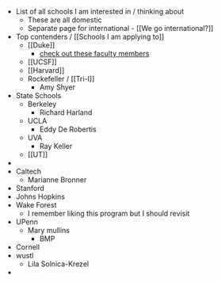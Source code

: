 - List of all schools I am interested in / thinking about
	- These are all domestic
	- Separate page for international - [[We go international?]]
- Top contenders / [[Schools I am applying to]]
	- [[Duke]]
		- [check out these faculty members](https://sites.duke.edu/dukeregenerationcenter/affiliated-faculty/)
	- [[UCSF]]
	- [[Harvard]]
	- Rockefeller / [[Tri-I]]
		- Amy Shyer
- State Schools
	- Berkeley
		- Richard Harland
	- UCLA
		- Eddy De Robertis
	- UVA
		- Ray Keller
	- [[UT]]
-
- Caltech
	- Marianne Bronner
- Stanford
- Johns Hopkins
- Wake Forest
	- I remember liking this program but I should revisit
- UPenn
	- Mary mullins
		- BMP
- Cornell
- wustl
	- Lila Solnica-Krezel
-